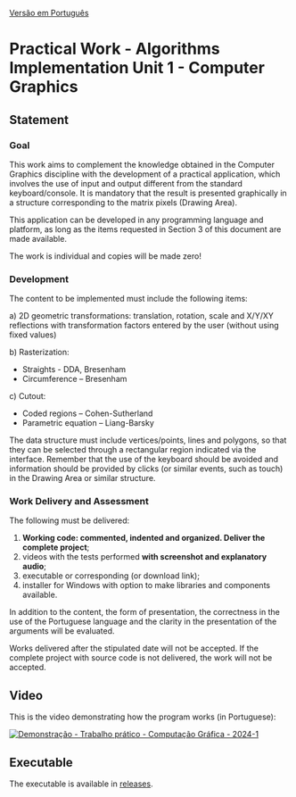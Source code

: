 [Versão em Português](README.md)

# Practical Work - Algorithms Implementation Unit 1 - Computer Graphics

## Statement

### Goal

This work aims to complement the knowledge obtained in the Computer Graphics discipline with the development of a practical application, which involves the use of input and output different from the standard keyboard/console. It is mandatory that the result is presented graphically in a structure corresponding to the matrix
pixels (Drawing Area).

This application can be developed in any programming language and platform, as long as the items requested in Section 3 of this document are made available.

The work is individual and copies will be made zero!

### Development

The content to be implemented must include the following items:

a) 2D geometric transformations: translation, rotation, scale and X/Y/XY reflections with transformation factors entered by the user (without using fixed values)

b) Rasterization:
- Straights - DDA, Bresenham
- Circumference – Bresenham

c) Cutout:
- Coded regions – Cohen-Sutherland
- Parametric equation – Liang-Barsky

The data structure must include vertices/points, lines and polygons, so that they can be selected through a rectangular region indicated via the interface. Remember that the use of the keyboard should be avoided and information should be provided by clicks (or similar events, such as touch) in the Drawing Area or similar structure.

### Work Delivery and Assessment

The following must be delivered:
1. **Working code: commented, indented and organized. Deliver the complete project**;
2. videos with the tests performed **with screenshot and explanatory audio**;
3. executable or corresponding (or download link);
4. installer for Windows with option to make libraries and components available.

In addition to the content, the form of presentation, the correctness in the use of the Portuguese language and the clarity in the presentation of the arguments will be evaluated.

Works delivered after the stipulated date will not be accepted. If the complete project with source code is not delivered, the work will not be accepted.

## Video

This is the video demonstrating how the program works (in Portuguese):

[![Demonstração - Trabalho prático - Computação Gráfica - 2024-1](https://img.youtube.com/vi/IewOt3MKv0w/0.jpg)](https://www.youtube.com/watch?v=IewOt3MKv0w)

## Executable

The executable is available in [releases](https://github.com/Henriquemcc/Trabalho_Pratico_-_Computacao_Grafica_-_2024-1/releases).
